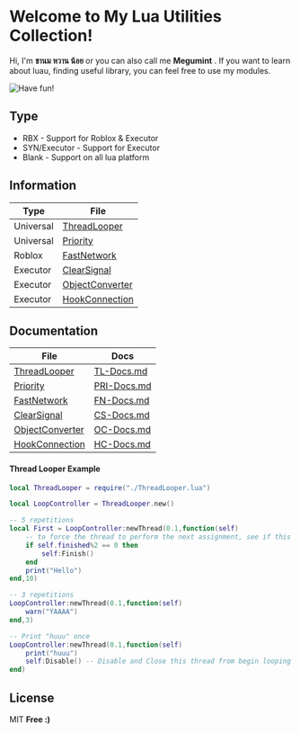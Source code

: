 # Welcome to My Lua Utilities Collection!

Hi, I'm  **ชานม หวาน น้อย** or you can also call me **Megumint** . If you want to learn about luau, finding useful library,  you can feel free to use my modules.

![Have fun!](https://i.imgur.com/0jzjYZH.gif)
## **Type**
- RBX - Support for Roblox & Executor
- SYN/Executor - Support for Executor
- Blank - Support on all lua platform

## **Information**
| Type | File |
| ------ | ------ |
| Universal | [ThreadLooper][TL] |
| Universal | [Priority][PRI] |
| Roblox | [FastNetwork][FN] |
| Executor | [ClearSignal][CS] |
| Executor | [ObjectConverter][OC] |
| Executor | [HookConnection][HC] |

## **Documentation**
| File | Docs |
| ------ | ------ |
[ThreadLooper][TL] | [TL-Docs.md][RICKROLL] |
[Priority][PRI] | [PRI-Docs.md][RICKROLL] |
[FastNetwork][FN] | [FN-Docs.md][RICKROLL] |
[ClearSignal][CS] | [CS-Docs.md][RICKROLL] |
[ObjectConverter][OC] | [OC-Docs.md][RICKROLL] |
[HookConnection][HC] | [HC-Docs.md][RICKROLL] |

#### __Thread Looper Example__
```lua
local ThreadLooper = require("./ThreadLooper.lua")

local LoopController = ThreadLooper.new()

-- 5 repetitions
local First = LoopController:newThread(0.1,function(self)
    -- to force the thread to perform the next assignment, see if this thread run success amount has no decimal.
    if self.finished%2 == 0 then
        self:Finish()
    end
    print("Hello")
end,10)

-- 3 repetitions
LoopController:newThread(0.1,function(self)
    warn("YAAAA")
end,3)

-- Print "huuu" once
LoopController:newThread(0.1,function(self)
    print("huuu")
    self:Disable() -- Disable and Close this thread from begin looping instantly
end)
```

## License
MIT
**Free :)**


[FN]: <https://github.com/Poopland/Megumint-Utilities/blob/main/RBX-FastNetwork.lua>
[CS]: <https://github.com/Poopland/Megumint-Utilities/blob/main/SYN-ClearSignal.lua>
[OC]: <https://github.com/Poopland/Megumint-Utilities/blob/main/SYN-ObjectConverter.lua>
[HC]: <https://github.com/Poopland/Megumint-Utilities/blob/main/SYN-hookconnection.lua>
[TL]: <https://github.com/Poopland/Megumint-Utilities/blob/main/ThreadLooper.lua>
[PRI]: <https://github.com/Poopland/Megumint-Utilities/blob/main/Priority.lua>
[RICKROLL]: <https://www.youtube.com/watch?v=dQw4w9WgXcQ>
